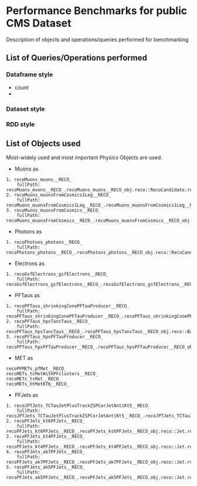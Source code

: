 # Performance Benchmarks for public CMS Dataset
Description of objects and operations/queries performed for benchmarking

## List of Queries/Operations performed
### Dataframe style
- count
- 
### Dataset style
### RDD style

## List of Objects used
Most-widely used and most important Physics Objects are used.

- Muons as 
```
1. recoMuons_muons__RECO_
    fullPath: recoMuons_muons__RECO_.recoMuons_muons__RECO_obj.reco::RecoCandidate.reco::LeafCandidate
2. recoMuons_muonsFromCosmics1Leg__RECO_
    fullPath: recoMuons_muonsFromCosmics1Leg__RECO_.recoMuons_muonsFromCosmics1Leg__RECO_obj.reco::RecoCandidate.reco::LeafCandidate
3. recoMuons_muonsFromCosmics__RECO_
    fullPath: recoMuons_muonsFromCosmics__RECO_.recoMuons_muonsFromCosmics__RECO_obj.reco::RecoCandidate.reco::LeafCandidate
```
- Photons as 
```
1. recoPhotons_photons__RECO_
    fullPath: recoPhotons_photons__RECO_.recoPhotons_photons__RECO_obj.reco::RecoCandidate.reco::LeafCandidate
```
- Electrons as 
```
1. recoGsfElectrons_gsfElectrons__RECO_
    fullPath: recoGsfElectrons_gsfElectrons__RECO_.recoGsfElectrons_gsfElectrons__RECO_obj.reco::RecoCandidate.reco::LeafCandidate
```
- PFTaus as 
```
1. recoPFTaus_shrinkingConePFTauProducer__RECO_
    fullPath: recoPFTaus_shrinkingConePFTauProducer__RECO_.recoPFTaus_shrinkingConePFTauProducer__RECO_obj.reco::BaseTau.reco::RecoCandidate.reco::LeafCandidate
2. recoPFTaus_hpsTancTaus__RECO_
    fullPath: recoPFTaus_hpsTancTaus__RECO_.recoPFTaus_hpsTancTaus__RECO_obj.reco::BaseTau.reco::RecoCandidate.reco::LeafCandidate
3. recoPFTaus_hpsPFTauProducer__RECO_
    fullPath: recoPFTaus_hpsPFTauProducer__RECO_.recoPFTaus_hpsPFTauProducer__RECO_obj.reco::BaseTau.reco::RecoCandidate.reco::LeafCandidate
```
- MET as 
```
recoPFMETs_pfMet__RECO_
recoMETs_tcMetWithPFclusters__RECO_
recoMETs_tcMet__RECO_
recoMETs_htMetKT6__RECO_
```
- PFJets as 
```
1. recoJPTJets_TCTauJetPlusTrackZSPCorJetAntiKt5__RECO_
    fullPath: recoJPTJets_TCTauJetPlusTrackZSPCorJetAntiKt5__RECO_.recoJPTJets_TCTauJetPlusTrackZSPCorJetAntiKt5__RECO_obj.reco::Jet.reco::CompositePtrCandidate.reco::LeafCandidate
2. recoPFJets_kt6PFJets__RECO_
    fullPath: recoPFJets_kt6PFJets__RECO_.recoPFJets_kt6PFJets__RECO_obj.reco::Jet.reco::CompositePtrCandidate.reco::LeafCandidate
3. recoPFJets_kt4PFJets__RECO_
    fullPath: recoPFJets_kt4PFJets__RECO_.recoPFJets_kt4PFJets__RECO_obj.reco::Jet.reco::CompositePtrCandidate.reco::LeafCandidate
4. recoPFJets_ak7PFJets__RECO_
    fullPath: recoPFJets_ak7PFJets__RECO_.recoPFJets_ak7PFJets__RECO_obj.reco::Jet.reco::CompositePtrCandidate.reco::LeafCandidate
5. recoPFJets_ak5PFJets__RECO_
    fullPath: recoPFJets_ak5PFJets__RECO_.recoPFJets_ak5PFJets__RECO_obj.reco::Jet.reco::CompositePtrCandidate.reco::LeafCandidate
```
